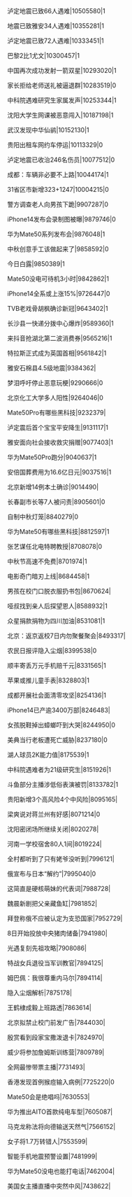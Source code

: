 泸定地震已致66人遇难|10505580|1

地震已致雅安34人遇难|10355281|1

泸定地震已致72人遇难|10333451|1

巴黎2比1尤文|10300457|1

中国再次成功发射一箭双星|10293020|1

家长拒给老师送礼被逼退群|10283519|0

中科院遇难研究生家属发声|10253344|1

沈阳大学生网课被恶意闯入|10187198|1

武汉发现中华仙鹟|10152130|1

贵阳出租车网约车停运|10113329|0

泸定地震已收治246名伤员|10077512|0

成都：车辆非必要不上路|10044174|1

31省区市新增323+1247|10004215|0

警方调查老人向男孩下跪|9907287|0

iPhone14发布会录制图被曝|9879746|0

华为Mate50系列发布会|9876048|1

中秋创意手工该做起来了|9858592|0

今日白露|9850389|1

Mate50没电可待机3小时|9842862|1

iPhone14全系或上涨15%|9726447|0

TVB老戏骨胡枫确诊新冠|9643402|1

长沙县一快递分拨中心爆炸|9589360|1

来抖音抢湖北第二波消费券|9565216|1

特拉斯正式成为英国首相|9561842|1

雅安石棉县4.5级地震|9384362|

梦泪呼吁停止恶意玩梗|9290666|0

北京化工大学多人阳性|9264046|0

Mate50Pro有哪些黑科技|9232379|

泸定震后首个宝宝平安降生|9131117|1

雅安面向社会接收救灾捐赠|9077403|1

华为Mate50Pro跑分|9040637|1

安倍国葬费用为16.6亿日元|9037516|1

北京新增14例本土确诊|9014490|

长春副市长等7人被问责|8905601|0

自制中秋灯笼|8840279|0

华为Mate50有哪些黑科技|8812597|1

张艺谋任北电特聘教授|8708078|0

中秋节高速不免费|8701974|1

电影奇门暗刃上线|8684458|1

男孩在校门口脱衣服扔书包|8670624|

哑叔找到亲人后探望恩人|8588932|1

众星捐款捐物为四川加油|8531081|1

北京：返京返校7日内勿聚餐聚会|8493317|

农民日报评隐入尘烟|8399538|0

顺丰寄丢万元手机赔千元|8331565|1

苹果或推儿童手表|8328803|1

成都开展社会面清零攻坚|8254136|1

iPhone14已产逾3400万部|8246483|

女孩脱鞋掉出蟑螂吓到大哭|8244950|0

美典当行老板遭死亡威胁|8237180|0

湖人球员2K能力值|8175539|1

中科院遇难者为21级研究生|8151926|1

斗鱼部分主播涉低俗表演被罚|8133782|1

贵阳新增3个高风险4个中风险|8095165|

梁爽说对蒋兰州有好感|8071214|0

沈阳密闭场所继续关闭|8020278|

河南一学校宿舍80人1间|8019224|

全村都听到了只有姥爷没听到|7996121|

俄宣布与日本“解约”|7995040|0

这简直是硬核萌妹的代表词|7988728|

魏晨新剧把父亲藏鱼缸|7981852|

拜登称俄不应被认定为支恐国家|7952729|

8日开始投放中央猪肉储备|7941980|

光遇复刻先祖攻略|7908086|

特战女兵退役当军训教官|7894125|

姆巴佩：我很尊重内马尔|7894114|

隐入尘烟解析|7875178|

王鹤棣成毅上班路透|7863614|

北京拟禁止校门前发广告|7844030|

殷赏看到段家宝撒泼退卡|7824970|

威少将参加詹姆斯训练营|7809789|

全网最惨带票主播|7731493|

香港发现首例猴痘输入病例|7725220|0

Mate50会是绝唱吗|7630553|

华为推出AITO首款纯电车型|7605087|

马克龙称法将向德输送天然气|7566152|

女子将1.7万转错人|7553599|

智能手机地震预警设置|7481999|

华为Mate50没电也能打电话|7462004|

美国女主播直播中突然中风|7438622|

